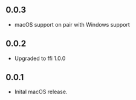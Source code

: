 ## 0.0.3

* macOS support on pair with Windows support
## 0.0.2

* Upgraded to ffi 1.0.0

## 0.0.1

* Inital macOS release.

